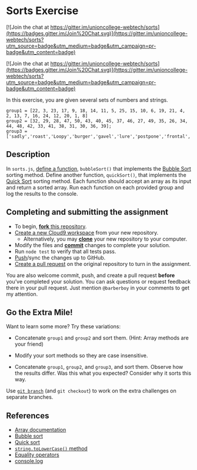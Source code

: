 Sorts Exercise
==============

[![Join the chat at https://gitter.im/unioncollege-webtech/sorts](https://badges.gitter.im/Join%20Chat.svg)](https://gitter.im/unioncollege-webtech/sorts?utm_source=badge&utm_medium=badge&utm_campaign=pr-badge&utm_content=badge)

[![Join the chat at https://gitter.im/unioncollege-webtech/sorts](https://badges.gitter.im/Join%20Chat.svg)](https://gitter.im/unioncollege-webtech/sorts?utm_source=badge&utm_medium=badge&utm_campaign=pr-badge&utm_content=badge)

In this exercise, you are given several sets of numbers and strings.

    group1 = [22, 3, 23, 17, 9, 18, 14, 11, 5, 25, 15, 10, 6, 19, 21, 4, 2, 13, 7, 16, 24, 12, 20, 1, 8]
    group2 = [32, 29, 28, 47, 50, 43, 40, 45, 37, 46, 27, 49, 35, 26, 34, 44, 48, 42, 33, 41, 38, 31, 30, 36, 39];
    group3 = ['sadly','roast','Loopy','burger','gavel','lure','postpone','frontal','Gavel','lavender'];

Description
-----------
In `sorts.js`, [define a function](https://developer.mozilla.org/en-US/docs/Web/JavaScript/Guide/Functions#Defining_functions),
`bubbleSort()` that implements the [Bubble Sort](https://en.wikipedia.org/wiki/Bubble_sort)
sorting method. Define another function, `quickSort()`, that implements the
[Quick Sort](https://en.wikipedia.org/wiki/Quicksort) sorting method. Each
function should accept an array as its input and return a sorted array. Run each
function on each provided group and log the results to the console.

Completing and submitting the assignment
----------------------------------------

- To begin, [**fork** this repository](https://guides.github.com/activities/forking/).
- [Create a new Cloud9 workspace](https://docs.c9.io/docs/setting-up-github-workspace) from your new repository.
  - Alternatively, you may [**clone**](http://gitref.org/creating/#clone) your new repository to your computer.
- Modify the files and [**commit**](http://gitref.org/basic/#commit) changes to complete your solution.
- Run `node test` to verify that all tests pass.
- [Push](http://gitref.org/remotes/#push)/sync the changes up to GitHub.
- [Create a pull request](https://help.github.com/articles/creating-a-pull-request) on the original repository to turn in the assignment.

You are also welcome commit, push, and create a pull request **before** you’ve 
completed your solution. You can ask questions or request feedback there in your
pull request. Just mention `@barberboy` in your comments to get my attention.


Go the Extra Mile!
------------------

Want to learn some more? Try these variations:

- Concatenate `group1` and `group2` and sort them. (Hint: Array methods are your friend)

- Modify your sort methods so they are case insensitive.

- Concatenate `group1`, `group2`, and `group3`, and sort them. Observe how the
  results differ. Was this what you expected? Consider why it sorts this way.

Use [`git branch`](https://www.atlassian.com/git/tutorials/using-branches/git-branch)
(and `git checkout`) to work on the extra challenges on separate branches.


References
----------

- [Array documentation](https://developer.mozilla.org/en-US/docs/Web/JavaScript/Reference/Global_Objects/Array)
- [Bubble sort](https://en.wikipedia.org/wiki/Bubble_sort)
- [Quick sort](https://en.wikipedia.org/wiki/Quicksort)
- [`string.toLowerCase()` method](https://developer.mozilla.org/en-US/docs/Web/JavaScript/Reference/Global_Objects/String/toLowerCase)
- [Equality operators](https://developer.mozilla.org/en-US/docs/Web/JavaScript/Reference/Operators/Comparison_Operators#Equality_operators)
- [console.log](https://developer.mozilla.org/en-US/docs/Web/API/Console/log)
